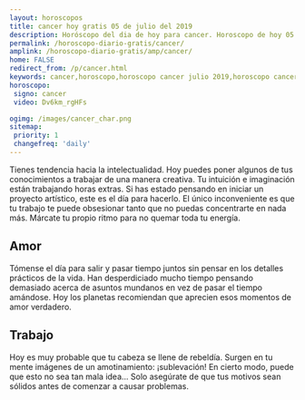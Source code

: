 ```yaml
---
layout: horoscopos
title: cancer hoy gratis 05 de julio del 2019 
description: Horóscopo del dia de hoy para cancer. Horoscopo de hoy 05 de julio del 2019. Las predicciones de amor, trabajo, vida personal gratis.
permalink: /horoscopo-diario-gratis/cancer/
amplink: /horoscopo-diario-gratis/amp/cancer/
home: FALSE
redirect_from: /p/cancer.html
keywords: cancer,horoscopo,horoscopo cancer julio 2019,horoscopo cancer hoy,tarot cancer julio 2019,horoscopo cancer,tarot cancer hoy,horoscopo de hoy,horoscopo diario,tarot del amor,horoscopo de hoy cancer,horoscopo diario del tarot, Horoscopo de hoy cancer 05 de julio del 2019,horóscopo del día,signos zodiacales 2019, el horoscopo de hoy
horoscopo:
 signo: cancer
 video: Dv6km_rgHFs

ogimg: /images/cancer_char.png
sitemap:
 priority: 1
 changefreq: 'daily'
---
```



Tienes tendencia hacia la intelectualidad. Hoy puedes poner algunos de tus conocimientos a trabajar de una manera creativa. Tu intuición e imaginación están trabajando horas extras. Si has estado pensando en iniciar un proyecto artístico, este es el día para hacerlo. El único inconveniente es que tu trabajo te puede obsesionar tanto que no puedas concentrarte en nada más. Márcate tu propio ritmo para no quemar toda tu energía.

## Amor

Tómense el día para salir y pasar tiempo juntos sin pensar en los detalles prácticos de la vida. Han desperdiciado mucho tiempo pensando demasiado acerca de asuntos mundanos en vez de pasar el tiempo amándose. Hoy los planetas recomiendan que aprecien esos momentos de amor verdadero.

## Trabajo

Hoy es muy probable que tu cabeza se llene de rebeldía. Surgen en tu mente imágenes de un amotinamiento: ¡sublevación! En cierto modo, puede que esto no sea tan mala idea... Solo asegúrate de que tus motivos sean sólidos antes de comenzar a causar problemas.